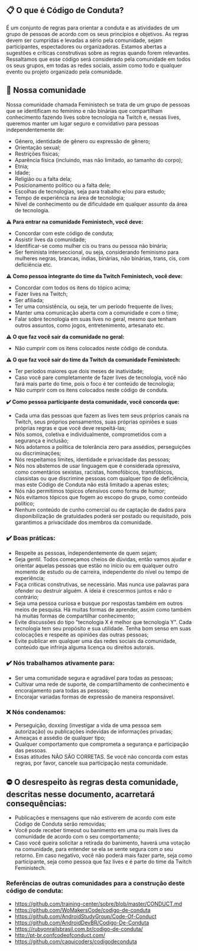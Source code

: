 ## :clipboard: O que é Código de Conduta?
É um conjunto de regras para orientar a conduta e as atividades de um grupo de pessoas de acordo com os seus princípios e objetivos. As regras devem ser cumpridas e levadas a sério pela comunidade, sejam participantes, espectadores ou organizadoras. Estamos abertas a sugestões e críticas construtivas sobre as regras quando forem relevantes. Ressaltamos que esse código será considerado pela comunidade em todos os seus grupos, em todas as redes sociais, assim como todo e qualquer evento ou projeto organizado pela comunidade.


## :rocket: Nossa comunidade
Nossa comunidade chamada Feministech se trata de um grupo de pessoas que se identificam no feminino e não binárias que compartilham conhecimento fazendo lives sobre tecnologia na Twitch e, nessas lives, queremos manter um lugar seguro e convidativo para pessoas independentemente de:

* Gênero, identidade de gênero ou expressão de gênero;
* Orientação sexual;  
* Restrições físicas;
* Aparência física (incluindo, mas não limitado, ao tamanho do corpo);
* Etnia;
* Idade;
* Religião ou a falta dela;
* Posicionamento político ou a falta dele;
* Escolhas de tecnologias, seja para trabalho e/ou para estudo;
* Tempo de experiência na área de tecnologia;
* Nível de conhecimento ou de dificuldade em qualquer assunto da área de tecnologia.

**:warning: Para entrar na comunidade Feministech, você deve:**
* Concordar com este código de conduta;
* Assistir lives da comunidade;
* Identificar-se como mulher cis ou trans ou pessoa não binária;
* Ser feminista interseccional, ou seja, considerando feminismo para mulheres negras, brancas, índias, binárias, não binárias, trans, cis, com deficiência etc.

**:warning: Como pessoa integrante do time da Twitch Feministech, você deve:**
* Concordar com todos os itens do tópico acima;
* Fazer lives na Twitch;
* Ser afiliada;
* Ter uma consistência, ou seja, ter um período frequente de lives;
* Manter uma comunicação aberta com a comunidade e com o time;
* Falar sobre tecnologia em suas lives no geral, mesmo que tenham outros assuntos, como jogos, entretenimento, artesanato etc.

**:warning: O que faz você sair da comunidade no geral:**
* Não cumprir com os itens colocados neste código de conduta.

**:warning: O que faz você sair do time da Twitch da comunidade Feministech:**
* Ter períodos maiores que dois meses de inatividade;
* Caso você pare completamente de fazer lives de tecnologia, você não fará mais parte do time, pois o foco é ter conteúdo de tecnologia;
* Não cumprir com os itens colocados neste código de conduta.

**:heavy_check_mark: Como pessoa participante desta comunidade, você concorda que:**
* Cada uma das pessoas que fazem as lives tem seus próprios canais na Twitch, seus próprios pensamentos, suas próprias opiniões e suas próprias regras e que você deve respeitá-las;
* Nós somos, coletiva e individualmente, comprometidos com a segurança e inclusão;
* Nós adotamos a política de tolerância zero para assédios, perseguições ou discriminações;
* Nós respeitamos limites, identidade e privacidade das pessoas;
* Nós nos abstemos de usar linguagem que é considerada opressiva, como comentários sexistas, racistas, homofóbicos, transfóbicos, classistas ou que discrimine pessoas com qualquer tipo de deficiência, mas este Código de Conduta não está limitado a apenas estes;
* Nós não permitimos tópicos ofensivos como forma de humor;
* Nós evitamos tópicos que fogem ao escopo do grupo, como conteúdo político;
* Nenhum conteúdo de cunho comercial ou de captação de dados para disponibilização de gratuidades poderá ser postado ou requisitado, pois garantimos a privacidade dos membros da comunidade.


### :heavy_check_mark: Boas práticas:
* Respeite as pessoas, independentemente de quem sejam;
* Seja gentil. Todos começamos cheios de dúvidas, então vamos ajudar e orientar aquelas pessoas que estão no início ou em qualquer outro momento de estudo ou de carreira, independente do nível ou tempo de experiência;
* Faça críticas construtivas, se necessário. Mas nunca use palavras para ofender ou destruir alguém. A ideia é crescermos juntos e não o contrário;
* Seja uma pessoa curiosa e busque por respostas também em outros meios de pesquisa. Há muitas formas de aprender, assim como também há muitas formas de compartilhar conhecimento;
* Evite discussões do tipo "tecnologia X é melhor que tecnologia Y". Cada tecnologia tem seu propósito e sua utilidade. Tenha bom senso em suas colocações e respeite as opiniões das outras pessoas;
* Evite publicar em qualquer uma das redes sociais da comunidade, conteúdo que infrinja alguma licença ou direitos autorais.


### :heavy_check_mark: Nós trabalhamos ativamente para:
* Ser uma comunidade segura e agradável para todas as pessoas;
* Cultivar uma rede de suporte, de compartilhamento de conhecimento e encorajamento para todas as pessoas;
* Encorajar variadas formas de expressão de maneira responsável.


### :x: Nós condenamos:
* Perseguição, doxxing (investigar a vida de uma pessoa sem autorização) ou publicações indevidas de informações privadas;
* Ameaças e assédio de qualquer tipo;
* Qualquer comportamento que comprometa a segurança e participação das pessoas.
* Essas atitudes NÃO SÃO CORRETAS. Se você não concorda com estas regras, por favor, cancele sua participação nesta comunidade.


## :no_entry: O desrespeito às regras desta comunidade, descritas nesse documento, acarretará consequências:
* Publicações e mensagens que não estiverem de acordo com este Código de Conduta serão removidas;
* Você pode receber timeout ou banimento em uma ou mais lives da comunidade de acordo com o seu comportamento;
* Caso você queira solicitar a retirada do banimento, haverá uma votação na comunidade, para entender se ela se sente segura com o seu retorno. Em caso negativo, você não poderá mais fazer parte, seja como participante, seja como pessoa que faz lives e é parte do time da Twitch Feministech.


### Referências de outras comunidades para a construção deste código de conduta:
* https://github.com/training-center/sobre/blob/master/CONDUCT.md
* https://github.com/WoMakersCode/codigo-de-conduta
* https://github.com/AndroidStudyGroup/Code-Of-Conduct
* https://github.com/AndroidDevBR/Codigo-De-Conduta
* https://rubyonrailsbrasil.com.br/codigo-de-conduta/
* http://pt-br.confcodeofconduct.com/
* https://github.com/caquicoders/codigodeconduta
